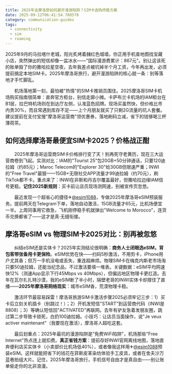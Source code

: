 ```yaml
---
title: 2025年去摩洛哥如何避开漫游陷阱？SIM卡选购终极方案
date: 2025-09-12T06:41:54.788578
category: communication-guides
tags:
  - connectivity
  - sim
  - roaming
---
```


2025年9月的马拉喀什老城，阳光炙烤着赭红色城墙，你正用手机查地图找宝藏小店，突然弹出的短信却像一盆冰水——"国际漫游费累计：867元"。别让这该死的账单毁了你的撒哈拉星空夜，去年我差点被坑掉半个月工资，今年再出发，必须提前搞定本地SIM卡。2025年摩洛哥旅行，避开漫游陷阱的核心就一条：别等落地才手忙脚乱。

　　机场落地第一刻，最怕被"热情"的SIM卡推销员围住。2025摩洛哥SIM卡机场购买指南很简单：直奔官方柜台，别信走廊小摊。卡萨布兰卡机场的IAM柜台在B1层，拉巴特机场则在到达厅左侧，认准蓝色招牌。现场买虽然快，但价格比市内贵30%，而且常遇到库存不足——上个月朋友就买了只剩2G流量的坑人套餐。建议提前在支付宝搜"摩洛哥运营商"领优惠券，落地刷码立减，省下的钱够喝三杯薄荷茶。

## 如何选择摩洛哥最便宜SIM卡2025？价格战正酣

　　2025年摩洛哥运营商SIM卡价格排行变了天！别再死守老黄历，现在三大运营商卷到飞起。实测对比：IAM的"Tourist 25"包20GB+50分钟通话，只要120迪拉姆（约85元）；Maroc Telecom的"Explorer 30"给30GB但限速严重；INWI的"Free Travel"最狠——15GB+无限社交APP流量才99迪拉姆（约70元），刷TikTok都不卡。重点来了：INWI在非斯和丹吉尔覆盖最好，但撒哈拉边缘IAM信号更稳。**记住2025新规则**：买卡前让店员现场测网速，别被宣传页忽悠。

　　最近发现一个超省心的捷径✈[@esim1088](https://t.me/s/esim1088)，专做2025年摩洛哥eSIM预装服务。提前两天在Telegram下单，落地自动激活，15GB流量才65元，比机场便宜一半。上周同事用它救急，飞机刚停稳手机就弹出"Welcome to Morocco"，连货币兑换都省了——这才是真·无缝衔接。

## 摩洛哥eSIM vs 物理SIM卡2025对比：别再被忽悠

　　纠结eSIM还是实体卡？2025年实测结论很明确：**商务人士闭眼选eSIM，背包客带张备用卡更保险**。eSIM优势在快——扫码5秒激活，不用剪卡，iPhone用户尤其香；但万一手机没电或丢失，重连超麻烦。物理SIM卡在梅克内斯老市场淘只要50迪拉姆，还能当纪念品，不过激活要填一堆表。关键数据：eSIM平均网速快12%（测速App显示下行45Mbps vs 40Mbps），但偏远地区物理卡更扛造。去年在瓦尔扎扎特沙漠，我的eSIM断了半小时，隔壁老哥的INWI实体卡却撑住了直播——**2025年摩洛哥网络现实**：城市eSIM香，荒漠物理卡稳。

　　激活环节最容易踩雷！摩洛哥旅游SIM卡激活步骤2025必须牢记三步：1）买卡后立刻关机插卡（别跳过！）；2）开机发短信"START"到运营商代码（INWI是8808）；3）等确认短信回"ACTIVATED"再联网。去年有驴友急着发朋友圈，跳过第二步导致卡锁死，白扔100迪拉姆。小技巧：让店员当面操作，说"Je veux activer maintenant"（我要现在激活），摩洛哥人超吃这套。

　　最后划重点：2025年最坑的漫游陷阱是"免费WiFi陷阱"，机场那些"Free Internet"热点连上就扣费。**真正省钱方案**：提前存好INWI官网离线地图，落地直奔便利店买实体卡（小卖部价比机场低40%），或者像我这样用✈[@esim1088](https://t.me/s/esim1088)预装eSIM。这样就能把省下的钱花在菲斯皮革染坊体验手工皮具，或者在舍夫沙万蓝巷拍组大片。记住，2025年摩洛哥旅行，手机信号自由才是真自由——别让账单偷走你的北非浪漫。